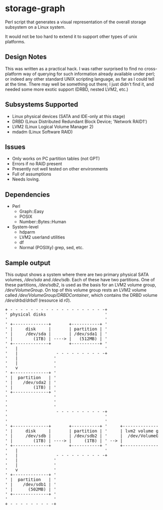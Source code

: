 storage-graph
=============

Perl script that generates a visual representation of the overall
storage subsystem on a Linux system.

It would not be too hard to extend it to support other types of
unix platforms.

Design Notes
------------
This was written as a practical hack. I was rather surprised to
find no cross-platform way of querying for such information
already available under perl; or indeed any other standard UNIX
scripting language, as far as I could tell at the time.  There
may well be something out there; I just didn't find it, and
needed some more exotic support (DRBD, nested LVM2, etc.)

Subsystems Supported
--------------------
 * Linux physical devices (SATA and IDE-only at this stage)
 * DRBD (Linux Distributed Redundant Block Device; 'Network RAID1')
 * LVM2 (Linux Logical Volume Manager 2)
 * mdadm (Linux Software RAID)

Issues
------
 * Only works on PC partition tables (not GPT)
 * Errors if no RAID present
 * Presently not well tested on other environments
 * Full of assumptions
 * Needs loving.

Dependencies
------------
 * Perl
    * Graph::Easy
    * POSIX
    * Number::Bytes::Human
 * System-level
    * hdparm
    * LVM2 userland utilities
    * df
    * Normal (POSIXy) grep, sed, etc.

Sample output
-------------
This output shows a system where there are two primary physical SATA volumes, */dev/sda* and */dev/sdb*.  Each of these have two partitions.  One of these partitions, */dev/sdb2*, is used as the basis for an LVM2 volume group, */dev/VolumeGroup*.  On top of this volume group rests an LVM2 volume called */dev/VolumeGroup/DRBDContainer*, which contains the DRBD volume */dev/drbd/drbd1* (resource id *r0*).

<pre>
+ - - - - - - - - - - - - - - - - - - -+
' physical disks                       '
'                                      '
' +--------------+       +-----------+ '
' |     disk     |       | partition | '
' |     /dev/sda |       | /dev/sda1 | '
' |        (1TB) | ----> |   (512MB) | '
' +--------------+       +-----------+ '
'   |                                  '
'   |               - - - - - - - - - -+
'   |              '
'   |              '
'   v              '
' +--------------+ '
' |  partition   | '
' |    /dev/sda2 | '
' |        (1TB) | '
' +--------------+ '
'                  '
'                  '                                                     +--------------------------------------+
'                  '                                                     |                                      |
'                   - - - - - - - - - -+                                 |
'                                      '                                 |
'                                      '                                 v
' +--------------+       +-----------+ '     +-------------------+     +--------------------------------+     +---------------+
' |     disk     |       | partition | '     | lvm2 volume group |     |      lvm2 logical volume       |     | drbd resource |
' |     /dev/sdb |       | /dev/sdb2 | '     |  /dev/VolumeGroup |     | /dev/VolumeGroup/DRBDContainer |     |    /dev/drbd1 |
' |        (1TB) | ----> |     (1TB) | ' --> |                   | --> |                                | --> |          (r0) |
' +--------------+       +-----------+ '     +-------------------+     +--------------------------------+     +---------------+
'   |                                  '
'   |               - - - - - - - - - -+
'   |              '
'   |              '
'   v              '
' +--------------+ '
' |  partition   | '
' |    /dev/sdb1 | '
' |      (502MB) | '
' +--------------+ '
'                  '
+ - - - - - - - - -+
</pre>
